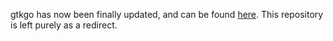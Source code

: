 gtkgo has now been finally updated, and can be found [here](https://github.com/EndeavourAccuracy/gtkgo). This repository is left purely as a redirect.
